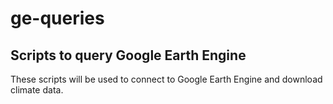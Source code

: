 # ge-queries
## Scripts to query Google Earth Engine

These scripts will be used to connect to Google Earth Engine and download climate data.
